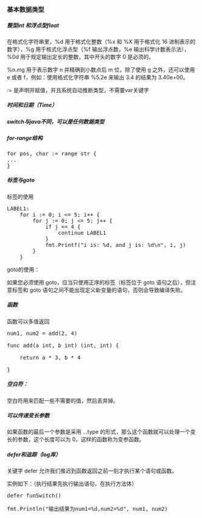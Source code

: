 ###   基本数据类型



##### 整型int 和浮点型float

在格式化字符串里，%d 用于格式化整数（%x 和 %X 用于格式化 16 进制表示的数字），%g 用于格式化浮点型（%f 输出浮点数，%e 输出科学计数表示法），%0d 用于规定输出定长的整数，其中开头的数字 0 是必须的。

%n.mg 用于表示数字 n 并精确到小数点后 m 位，除了使用 g 之外，还可以使用 e 或者 f，例如：使用格式化字符串 %5.2e 来输出 3.4 的结果为 3.40e+00。

:= 是声明并赋值，并且系统自动推断类型，不需要var关键字



##### 时间和日期（Time）


##### switch与java不同，可以是任何数据类型



##### for-range结构

<pre>
for pos, char := range str {
...
}
</pre>


##### 标签与goto
标签的使用

<pre>
LABEL1:
    for i := 0; i <= 5; i++ {
        for j := 0; j <= 5; j++ {
            if j == 4 {
                continue LABEL1
            }
            fmt.Printf("i is: %d, and j is: %d\n", i, j)
        }
    }
</pre>

goto的使用：


如果您必须使用 goto，应当只使用正序的标签（标签位于 goto 语句之后），但注意标签和 goto 语句之间不能出现定义新变量的语句，否则会导致编译失败。


##### 函数

函数可以多值返回

<pre>
num1, num2 = add(2, 4)

func add(a int, b int) (int, int) {

	return a * 3, b * 4

}
</pre>

##### 空白符：

空白符用来匹配一些不需要的值，然后丢弃掉。

##### 可以传递变长参数
如果函数的最后一个参数是采用 ...type 的形式，那么这个函数就可以处理一个变长的参数，这个长度可以为 0，这样的函数称为变参函数。

#####  defer和追踪（log库）
关键字 defer 允许我们推迟到函数返回之前一刻才执行某个语句或函数。

实例如下：（执行结果先执行输出语句，在执行方法体）
<pre>
defer funSwitch()

fmt.Println("输出结果为num1=%d,num2=%d", num1, num2)
</pre>





